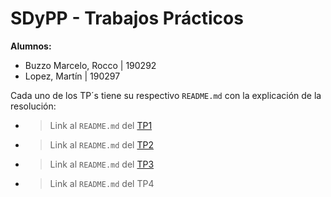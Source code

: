 # **SDyPP - Trabajos Prácticos**

**Alumnos:**

- Buzzo Marcelo, Rocco | 190292
- Lopez, Martín | 190297

Cada uno de los TP´s tiene su respectivo ```README.md``` con la explicación de la resolución:

- > Link al ```README.md``` del [TP1](https://github.com/martinlopez05/SD-2025-Trabajos-Practicos/tree/main/tp1)

- > Link al ```README.md``` del [TP2](https://github.com/martinlopez05/SD-2025-Trabajos-Practicos/tree/main/tp2)

- > Link al ```README.md``` del [TP3](https://github.com/roccobuzzomarcelo/Sobel)

- > Link al ```README.md``` del TP4
